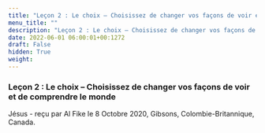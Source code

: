```yaml
---
title: "Leçon 2 : Le choix – Choisissez de changer vos façons de voir et de comprendre le monde"
menu_title: ""
description: "Leçon 2 : Le choix – Choisissez de changer vos façons de voir et de comprendre le monde"
date: 2022-06-01 06:00:01+00:1272
draft: False
hidden: True
weight:
---
```

### Leçon 2 : Le choix – Choisissez de changer vos façons de voir et de comprendre le monde

Jésus - reçu par Al Fike le 8 Octobre 2020, Gibsons, Colombie-Britannique, Canada.



